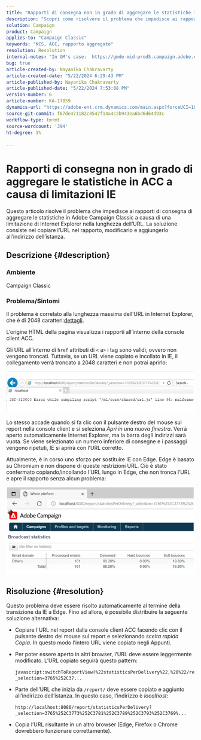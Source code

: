 ```yaml
---
title: "Rapporti di consegna non in grado di aggregare le statistiche in ACC a causa di limitazioni IE"
description: "Scopri come risolvere il problema che impedisce ai rapporti di consegna di aggregare le statistiche in ACC a causa di una limitazione IE nella lunghezza dell’URL."
solution: Campaign
product: Campaign
applies-to: "Campaign Classic"
keywords: "KCS, ACC, rapporto aggregato"
resolution: Resolution
internal-notes: "In GM's case:  https://gmde-mid-prod5.campaign.adobe.com//report/statisticsPerDelivery?_selection="
bug: true
article-created-by: Nayanika Chakravarty
article-created-date: "5/22/2024 6:29:43 PM"
article-published-by: Nayanika Chakravarty
article-published-date: "5/22/2024 7:53:08 PM"
version-number: 6
article-number: KA-17859
dynamics-url: "https://adobe-ent.crm.dynamics.com/main.aspx?forceUCI=1&pagetype=entityrecord&etn=knowledgearticle&id=65e1593b-6918-ef11-9f89-000d3a37816b"
source-git-commit: f67de471182c8547f14a4c2b943ea6bd6d64d93c
workflow-type: tm+mt
source-wordcount: '394'
ht-degree: 1%

---
```


# Rapporti di consegna non in grado di aggregare le statistiche in ACC a causa di limitazioni IE


Questo articolo risolve il problema che impedisce ai rapporti di consegna di aggregare le statistiche in Adobe Campaign Classic a causa di una limitazione di Internet Explorer nella lunghezza dell’URL. La soluzione consiste nel copiare l’URL nel rapporto, modificarlo e aggiungerlo all’indirizzo dell’istanza.

## Descrizione {#description}


### Ambiente

Campaign Classic

### Problema/Sintomi

Il problema è correlato alla lunghezza massima dell’URL in Internet Explorer, che è di 2048 caratteri:[dettagli](https://support.microsoft.com/en-us/topic/maximum-url-length-is-2-083-characters-in-internet-explorer-174e7c8a-6666-f4e0-6fd6-908b53c12246).

L’origine HTML della pagina visualizza i rapporti all’interno della console client ACC.

Gli URL all’interno di `href` attributi di `<` a`>`  i tag sono validi, ovvero non vengono troncati. Tuttavia, se un URL viene copiato e incollato in IE, il collegamento verrà troncato a 2048 caratteri e non potrai aprirlo:

![](assets/___14c9b5c2-7218-ef11-9f8a-6045bd026dc7___.png)

Lo stesso accade quando si fa clic con il pulsante destro del mouse sul report nella console client e si seleziona *Apri in una nuova finestra*. Verrà aperto automaticamente Internet Explorer, ma la barra degli indirizzi sarà vuota. Se viene selezionato un numero inferiore di consegne e i passaggi vengono ripetuti, IE si aprirà con l’URL corretto.

Attualmente, è in corso uno sforzo per sostituire IE con Edge. Edge è basato su Chromium e non dispone di queste restrizioni URL. Ciò è stato confermato copiando/incollando l’URL lungo in Edge, che non tronca l’URL e apre il rapporto senza alcun problema:

![](assets/___1ec9b5c2-7218-ef11-9f8a-6045bd026dc7___.png)


## Risoluzione {#resolution}


Questo problema deve essere risolto automaticamente al termine della transizione da IE a Edge. Fino ad allora, è possibile distribuire la seguente soluzione alternativa:

- Copiare l&#39;URL nel report dalla console client ACC facendo clic con il pulsante destro del mouse sul report e selezionando *scelta rapida Copia*. In questo modo l’intero URL viene copiato negli Appunti.
- Per poter essere aperto in altri browser, l’URL deve essere leggermente modificato. L’URL copiato seguirà questo pattern:



  ```
  javascript:switchToReportView(%22statisticsPerDelivery%22,%20%22/report/statisticsPerDelivery?_selection=3765%252C37...
  ```


- Parte dell’URL che inizia da `/report/` deve essere copiato e aggiunto all’indirizzo dell’istanza. In questo caso, l’indirizzo è *localhost*:


  ```
  http://localhost:8080/report/statisticsPerDelivery?_selection=3765%252C3773%252C3781%252C3789%252C3793%252C3769%...
  ```


- Copia l’URL risultante in un altro browser (Edge, Firefox o Chrome dovrebbero funzionare correttamente).

